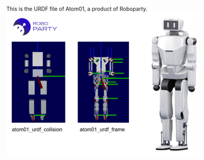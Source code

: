 This is the URDF file of Atom01, a product of Roboparty.
![Atom01 URDF 模型](https://github.com/Roboparty/Atom01_urdf/blob/main/atom01_urdf.png)  
